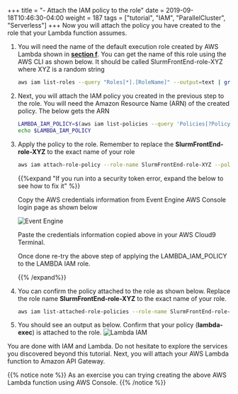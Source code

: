 +++
title = "- Attach the IAM policy to the role"
date = 2019-09-18T10:46:30-04:00
weight = 187
tags = ["tutorial", "IAM", "ParallelCluster", "Serverless"]
+++
Now you will attach the policy you have created to the role that your Lambda function assumes.


1. You will need the name of the default execution role created by AWS Lambda shown in [**section f**](/04-serverless/06-slurm-lambda-config/06-config2.html). You can get the name of this role using the AWS CLI as shown below. It should be called SlurmFrontEnd-role-XYZ where XYZ is a random string

   ```bash
   aws iam list-roles --query "Roles[*].[RoleName]" --output=text | grep "SlurmFrontEnd-role"
   ```

2. Next, you will attach the IAM policy you created in the previous step to the role. You will need the Amazon Resource Name (ARN) of the created policy. The below gets the ARN

   ```bash
   LAMBDA_IAM_POLICY=$(aws iam list-policies --query 'Policies[?PolicyName==`lambda-exec`].Arn' --output text)
   echo $LAMBDA_IAM_POLICY
   ```

3. Apply the policy to the role. Remember to replace the **SlurmFrontEnd-role-XYZ** to the exact name of your role

   ```bash
   aws iam attach-role-policy --role-name SlurmFrontEnd-role-XYZ --policy-arn $LAMBDA_IAM_POLICY
   ```

     {{%expand "If you run into a security token error, expand the below to see how to fix it" %}}

   Copy the AWS credentials information from Event Engine AWS Console login page as shown below

   ![Event Engine](/images/serverless/event-engine-creds.png)
    
   Paste the credentials information copied above in your AWS Cloud9 Terminal. 

   Once done re-try the above step of applying the LAMBDA_IAM_POLICY to the LAMBDA IAM role.

    {{% /expand%}}

4. You can confirm the policy attached to the role as shown below. Replace the role name **SlurmFrontEnd-role-XYZ** to the exact name of your role.

   ```bash
   aws iam list-attached-role-policies --role-name SlurmFrontEnd-role-XYZ
   ```

5. You should see an output as below. Confirm that your policy (**lambda-exec**) is attached to the role.
![Lambda IAM ](/images/serverless/lambda-iam-role-list-policy.png)

You are done with IAM and Lambda. Do not hesitate to explore the services you discovered beyond this tutorial. Next, you will attach your AWS Lambda function to Amazon API Gateway.

{{% notice note %}}
As an exercise you can trying creating the above AWS Lambda function using AWS Console.
{{% /notice %}}
